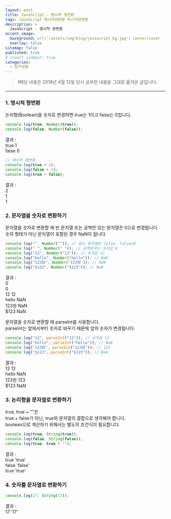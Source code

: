 ```yaml
---
layout: post
title: JavaScript - 명시적 형변환
tags: JavaScript 명시적형변환 묵시적형변환
description: >
  JavaScript - 명시적 형변환
accent_image:
  background: url('/assets/img/blog/javascript_bg.jpg') center/cover
  overlay: false
sitemap: false
published: true
# invert_sidebar: true
categories:
  - 탐구생활
---
```


> ❗️해당 내용은 2018년 4월 12일 당시 공부한 내용을 그대로 옮겨온 글입니다.

---

### 1. 명시적 형변환

논리형(Boolean)을 숫자로 변경하면 true는 1이고 false는 0입니다.

```javascript
console.log(true, Number(true));
console.log(false, Number(false));
```

결과 :<br>
true 1<br>
false 0<br>

```javascript
// 묵시적 형변환
console.log(true + 1);
console.log(false + 1);
console.log(true + false);
```

결과 :<br>
2<br>
1<br>
1<br>

### 2. 문자열을 숫자로 변환하기

문자열을 숫자로 변환할 때 빈 문자열 또는 공백만 있는 문자열은 0으로 변경됩니다.<br>
숫자 형태가 아닌 문자열이 포함된 경우 NaN이 됩니다.<br>

```javascript
console.log("", Number("")); // 없는 문자열은 false. false=0
console.log(" ", Number(" ")); // 공백문자는 숫자값 0
console.log("12", Number("12")); // 숫자값 12
console.log("hello", Number("hello")); // NaN
console.log("123원", Number("123원")); // NaN
console.log("$123", Number("$123")); // NaN
```

결과 :<br>
0<br>
0<br>
12 12<br>
hello NaN<br>
123원 NaN<br>
$123 NaN<br>

문자열을 숫자로 변환할 때 parseInt를 사용합니다.<br>
parseInt는 앞에서부터 숫자로 바꾸기 때문에 앞의 숫자가 변경됩니다.<br>

```javascript
console.log("12", parseInt("12")); // 숫자값 12
console.log("hello", parseInt("hello")); // NaN
console.log("123원", parseInt("123원")); // 123
console.log("$123", parseInt("$123")); // NaN
```

결과 :<br>
12 12<br>
hello NaN<br>
123원 123<br>
$123 NaN<br>

### 3. 논리형을 문자열로 변환하기

true, true + ""은<br>
true + false가 아닌, true와 문자열의 결합으로 생각해야 합니다.<br>
boolean으로 계산하기 위해서는 별도의 조건식이 필요합니다.<br>

```javascript
console.log(true, String(true));
console.log(false, String(false));
console.log(true, true + "");
```

결과 :<br>
true 'true'<br>
false 'false'<br>
true 'true'<br>

### 4. 숫자를 문자열로 변환하기

```javascript
console.log(17, String(17));
```

결과 :<br>
17 '17'
